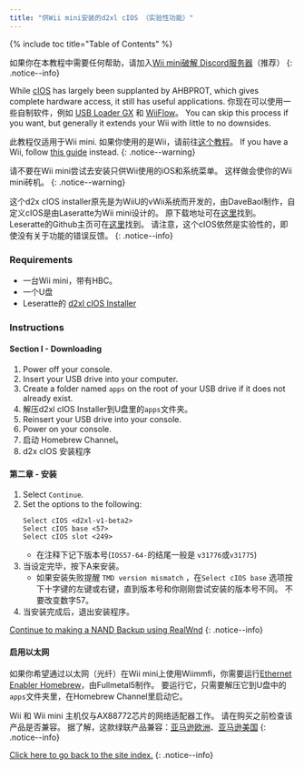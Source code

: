 ```yaml
---
title: "供Wii mini安装的d2xl cIOS （实验性功能）"
---
```


{% include toc title="Table of Contents" %}

如果你在本教程中需要任何帮助，请加入[Wii mini破解 Discord服务器](https://discord.gg/6ryxnkS)（推荐）
{: .notice--info}

While [cIOS](https://wiibrew.org/wiki/Custom_IOS) has largely been supplanted by AHBPROT, which gives complete hardware access, it still has useful applications. 你现在可以使用一些自制软件，例如 [USB Loader GX](usbloadergx) 和 [WiiFlow](wiiflow)。 You can skip this process if you want, but generally it extends your Wii with little to no downsides.

此教程仅适用于Wii mini. 如果你使用的是Wii，请前往[这个教程](cios)。 If you have a Wii, follow [this guide](cios) instead.
{: .notice--warning}

请不要在Wii mini尝试去安装只供Wii使用的iOS和系统菜单。 这样做会使你的Wii mini砖机。
{: .notice--warning}

这个d2x cIOS installer原先是为WiiU的vWii系统而开发的，由DaveBaol制作，自定义cIOS是由Laseratte为Wii mini设计的。 原下载地址可在[这里](https://wii.leseratte10.de/d2xl-cIOS/)找到。 Leseratte的Github主页可在[这里](https://github.com/Leseratte10/d2xl-cios)找到。 请注意，这个cIOS依然是实验性的，即使没有关于功能的错误反馈。
{: .notice--info}

### Requirements

* 一台Wii mini，带有HBC。
* 一个U盘
* Leseratte的 [d2xl cIOS Installer](/assets/files/d2xl_wii_mini_cIOS_installer_v1_beta2.zip)

### Instructions

#### Section I - Downloading

1. Power off your console.
1. Insert your USB drive into your computer.
1. Create a folder named `apps` on the root of your USB drive if it does not already exist.
1. 解压d2xl cIOS Installer到U盘里的`apps`文件夹。
1. Reinsert your USB drive into your console.
1. Power on your console.
1. 启动 Homebrew Channel。
1. d2x cIOS 安装程序

#### 第二章 - 安装

1. Select `Continue`.
1. Set the options to the following:
    ```
    Select cIOS <d2xl-v1-beta2>
    Select cIOS base <57>
    Select cIOS slot <249>
    ```
    + 在注释下记下版本号(`IOS57-64-`的结尾一般是 `v31776`或`v31775`)
1. 当设定完毕，按下A来安装。
    + 如果安装失败提醒 `TMD version mismatch` ，在`Select cIOS base` 选项按下十字键的左键或右键，直到版本号和你刚刚尝试安装的版本号不同。 不要改变数字57。
1. 当安装完成后，退出安装程序。

[Continue to making a NAND Backup using RealWnd](wnd-mini)
{: .notice--info}

#### 启用以太网

如果你希望通过以太网（光纤）在Wii mini上使用Wiimmfi，你需要运行[Ethernet Enabler Homebrew](/assets/files/Wii_Mini_Ethernet_Enable.zip)，由Fullmetal5制作。 要运行它，只需要解压它到U盘中的`apps`文件夹里，在Homebrew Channel里启动它。

Wii 和 Wii mini 主机仅与AX88772芯片的网络适配器工作。 请在购买之前检查该产品是否兼容。 据了解，这款绿联产品兼容：[亚马逊欧洲](https://www.amazon.de/dp/B00MYT481C)、[亚马逊美国](https://a.co/d/3OcSJDS)
{: .notice--info}

[Click here to go back to the site index.](site-navigation)
{: .notice--info}
